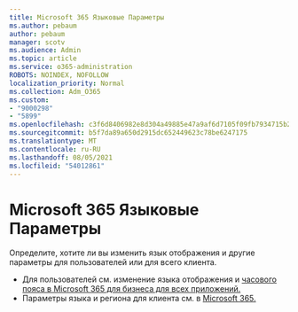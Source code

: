 ```yaml
---
title: Microsoft 365 Языковые Параметры
ms.author: pebaum
author: pebaum
manager: scotv
ms.audience: Admin
ms.topic: article
ms.service: o365-administration
ROBOTS: NOINDEX, NOFOLLOW
localization_priority: Normal
ms.collection: Adm_O365
ms.custom:
- "9000298"
- "5899"
ms.openlocfilehash: c3f6d8406982e8d304a49885e47a9af6d7105f09fb7934715b29777069d52726
ms.sourcegitcommit: b5f7da89a650d2915dc652449623c78be6247175
ms.translationtype: MT
ms.contentlocale: ru-RU
ms.lasthandoff: 08/05/2021
ms.locfileid: "54012861"
---
```

# <a name="microsoft-365-language-settings"></a>Microsoft 365 Языковые Параметры

Определите, хотите ли вы изменить язык отображения и другие параметры для пользователей или для всего клиента.

- Для пользователей см. изменение языка отображения и [часового пояса в Microsoft 365 для бизнеса для всех приложений.](https://support.microsoft.com/office/6f238bff-5252-441e-b32b-655d5d85d15b)
- Параметры языка и региона для клиента см. в [Microsoft 365.](https://docs.microsoft.com/office365/troubleshoot/access-management/set-language-and-region)
